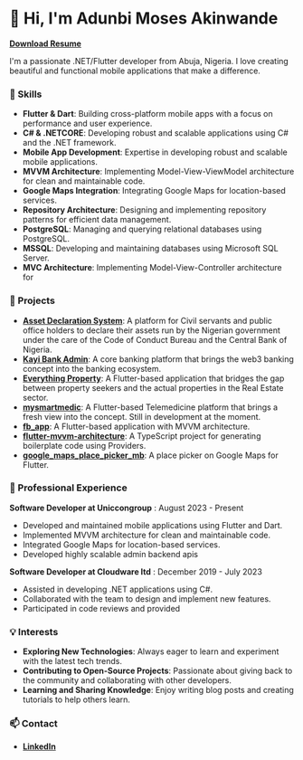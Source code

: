 # 👋 Hi, I'm Adunbi Moses Akinwande

**[Download Resume](google.com)**

I'm a passionate .NET/Flutter developer from Abuja, Nigeria. I love creating beautiful and functional mobile applications that make a difference.

### 🌟 Skills

- **Flutter & Dart**: Building cross-platform mobile apps with a focus on performance and user experience.
- **C# & .NETCORE**: Developing robust and scalable applications using C# and the .NET framework.
- **Mobile App Development**: Expertise in developing robust and scalable mobile applications.
- **MVVM Architecture**: Implementing Model-View-ViewModel architecture for clean and maintainable code.
- **Google Maps Integration**: Integrating Google Maps for location-based services.
- **Repository Architecture**: Designing and implementing repository patterns for efficient data management.
- **PostgreSQL**: Managing and querying relational databases using PostgreSQL.
- **MSSQL**: Developing and maintaining databases using Microsoft SQL Server.
- **MVC Architecture**: Implementing Model-View-Controller architecture for

### 🚀 Projects

- **[Asset Declaration System](https://assetdeclaration.ccb.gov.ng/)**: A platform for Civil servants and public office holders to declare their assets run by the Nigerian government under the care of the Code of Conduct Bureau and the Central Bank of Nigeria.
- **[Kayi Bank Admin](https://www.kayi.ng/)**: A core banking platform that brings the web3 banking concept into the banking ecosystem.
- **[Everything Property](https://play.google.com/store/apps/details?id=ng.everythingproperty.mobile.everything_property)**: A Flutter-based application that bridges the gap between property seekers and the actual properties in the Real Estate sector.
- **[mysmartmedic](#)**: A Flutter-based Telemedicine platform that brings a fresh view into the concept. Still in development at the moment.
- **[fb_app](https://github.com/artkinx/fb_app)**: A Flutter-based application with MVVM architecture.
- **[flutter-mvvm-architecture](https://github.com/artkinx/flutter-mvvm-architecture)**: A TypeScript project for generating boilerplate code using Providers.
- **[google_maps_place_picker_mb](https://github.com/artkinx/google_maps_place_picker_mb)**: A place picker on Google Maps for Flutter.

### 💼 Professional Experience

**Software Developer at Uniccongroup**
: August 2023 - Present

- Developed and maintained mobile applications using Flutter and Dart.
- Implemented MVVM architecture for clean and maintainable code.
- Integrated Google Maps for location-based services.
- Developed highly scalable admin backend apis

**Software Developer at Cloudware ltd**
: December 2019 - July 2023

- Assisted in developing .NET applications using C#.
- Collaborated with the team to design and implement new features.
- Participated in code reviews and provided

### 💡 Interests

- **Exploring New Technologies**: Always eager to learn and experiment with the latest tech trends.
- **Contributing to Open-Source Projects**: Passionate about giving back to the community and collaborating with other developers.
- **Learning and Sharing Knowledge**: Enjoy writing blog posts and creating tutorials to help others learn.

### 📫 Contact

- **[LinkedIn](https://linkedin.com/in/artkinx)**
